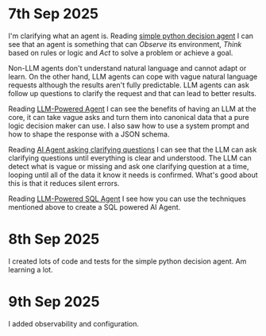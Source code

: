 # 7th Sep 2025

I'm clarifying what an agent is. Reading [simple python decision agent](https://www.anupshinde.com/simple-decision-agent-python/) I can see that an agent is something that can *Observe* its environment, *Think* based on rules or logic and *Act* to solve a problem or achieve a goal.

Non-LLM agents don't understand natural language and cannot adapt or learn. On the other hand, LLM agents can cope with vague natural language requests although the results aren't fully predictable. LLM agents can ask follow up questions to clarify the request and that can lead to better results.

Reading [LLM-Powered Agent](https://www.anupshinde.com/llm-powered-agent-python/) I can see the benefits of having an LLM at the core, it can take vague asks and turn them into canonical data that a pure logic decision maker can use. I also saw how to use a system prompt and how to shape the response with a JSON schema.

Reading [AI Agent asking clarifying questions](https://www.anupshinde.com/clarifying-ai-agent-python/) I can see that the LLM can ask clarifying questions until everything is clear and understood. The LLM can detect what is vague or missing and ask one clarifying question at a time, looping until all of the data it know it needs is confirmed. What's good about this is that it reduces silent errors. 

Reading [LLM-Powered SQL Agent](https://www.anupshinde.com/building-ai-agents-in-python-series/) I see how you can use the techniques mentioned above to create a SQL powered AI Agent. 

# 8th Sep 2025

I created lots of code and tests for the simple python decision agent. Am learning a lot.

# 9th Sep 2025

I added observability and configuration.